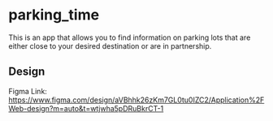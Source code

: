# parking_time

This is an app that allows you to find information on parking lots that are either close to your desired destination or are in partnership.

## Design
Figma Link: https://www.figma.com/design/aVBhhk26zKm7GL0tu0IZC2/Application%2FWeb-design?m=auto&t=wtjwha5pDRuBkrCT-1
